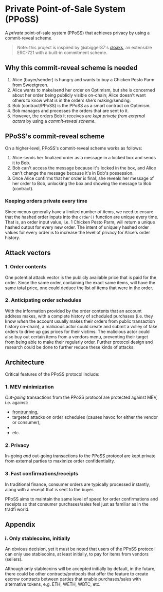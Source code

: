 # Private Point-of-Sale System (PPoSS)

A _private_ point-of-sale system (PPoSS) that achieves privacy by using a commit-reveal scheme.

> Note: this project is inspired by @abigger87's [cloaks](https://github.com/abigger87/cloaks), an extensible ERC-721 with a built-in commitment scheme.

## Why this commit-reveal scheme is needed

1. Alice (buyer/sender) is hungry and wants to buy a Chicken Pesto Parm from Sweetgreen.
2. Alice wants to make/send her order on Optimism, but she is concerned about her order being publicly visible on-chain; Alice doesn't want others to know what is in the orders she's making/sending.
3. Bob (contract/PPoSS) is the PPoSS as a smart contract on Optimism.
4. Bob manages and processes the orders that are sent to it.
5. However, the orders Bob it receives are _kept private from external actors_ by using a _commit-reveal scheme_.

## PPoSS's commit-reveal scheme

On a higher-level, PPoSS's commit-reveal scheme works as follows:

1. Alice sends her finalized order as a message in a locked box and sends it to Bob.
2. Bob can't access the message because it's locked in the box, and Alice can't change the message because it's in Bob's possession.
3. Once Alice confirms that her order is final, she reveals her message of her order to Bob, unlocking the box and showing the message to Bob (contract).

### Keeping orders private every time

Since menus generally have a limited number of items, we need to ensure that the hashed order inputs into the `order()` function are unique every time. That is, an order input value, i.e. 1 Chicken Pesto Parm, will return a unique hashed output for every new order. The intent of uniquely hashed order values for every order is to increase the level of privacy for Alice's order history.

## Attack vectors

### 1. Order contents

One potential attack vector is the publicly available price that is paid for the order. Since the same order, containing the exact same items, will have the same total price, one could deduce the list of items that were in the order.

### 2. Anticipating order schedules

With the information provided by the order contents that an account address makes, with a complete history of scheduled purchases (i.e. they know _when_ the account usually makes their orders from public transaction history on-chain), a malicious actor could create and submit a volley of fake orders to drive up gas prices for their victims. The malicious actor could also buy out certain items from a vendors menu, preventing their target from being able to make their regularly order. Further protocol design and research could be done to further reduce these kinds of attacks.

## Architecture
<!-- 
At the moment, these are just ideas for what I think are the core features
-->
Critical features of the PPoSS protocol include:

### 1. MEV minimization

_Out-going_ transactions from the PPoSS protocol are protected against MEV, i.e. against:

* [frontrunning](https://en.wikipedia.org/wiki/Front_running),
* targeted attacks on order schedules (causes havoc for either the vendor or consumer),
*
* etc.

### 2. Privacy

In-going _and_ out-going transactions to the PPoSS protocol are kept private from external parties to maximize order confidentiality.

### 3. Fast confirmations/receipts

In traditional finance, consumer orders are typically processed instantly, along with a receipt that is sent to the buyer.

PPoSS aims to maintain the same level of speed for order confirmations and receipts so that consumer purchases/sales feel just as familiar as in the tradfi world.

<!-- 
@todo  How the fuck do I achieve this?
Need to think of a simple and good enough implementation to solve this
-->

<!-- ## Architecture/Design (Final) -->

## Appendix

### i. Only stablecoins, initially

An obvious decision, yet it must be noted that users of the PPoSS protocol can only use stablecoins, at least initially, to pay for items from vendors (sellers).

Although only stablecoins will be accepted initially by default, in the future, there could be other contracts/protocols that offer the feature to create escrow contracts between parties that enable purchases/sales with alternative tokens, e.g. ETH, WETH, WBTC, etc.
